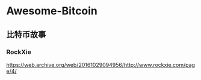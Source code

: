 # Awesome-Bitcoin
## 比特币故事
### RockXie
https://web.archive.org/web/20161029094956/http://www.rockxie.com/page/4/
